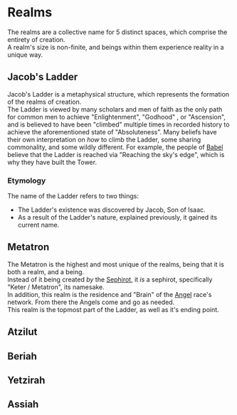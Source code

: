 # Realms

The realms are a collective name for 5 distinct spaces, which comprise the entirety of creation.  
A realm's size is non-finite, and beings within them experience reality in a unique way.

## Jacob's Ladder

Jacob's Ladder is a metaphysical structure, which represents the formation of the realms of creation.  
The Ladder is viewed by many scholars and men of faith as the only path for common men to achieve "Enlightenment", "Godhood" , or "Ascension", and is believed to have been "climbed" multiple times in recorded history to achieve the aforementioned state of "Absoluteness".
Many beliefs have their own interpretation on *how* to climb the Ladder, some sharing commonality, and some wildly different.
For example, the people of [Babel](../locations/babel.html) believe that the Ladder is reached via "Reaching the sky's edge", which is why they have built the Tower.

### Etymology

The name of the Ladder refers to two things:  
- The Ladder's existence was discovered by Jacob, Son of Isaac.  
- As a result of the Ladder's nature, explained previously, it gained its current name.  

## Metatron

The Metatron is the highest and most unique of the realms, being that it is both a realm, and a being.  
Instead of it being created *by* the [Sephirot](sephirot.html), it *is* a sephirot, specifically "Keter / Metatron", its namesake.  
In addition, this realm is the residence and "Brain" of the [Angel](../lifeforms/angels.html) race's network. From there the Angels come and go as needed.  
This realm is the topmost part of the Ladder, as well as it's ending point.

## Atzilut

## Beriah

## Yetzirah

## Assiah